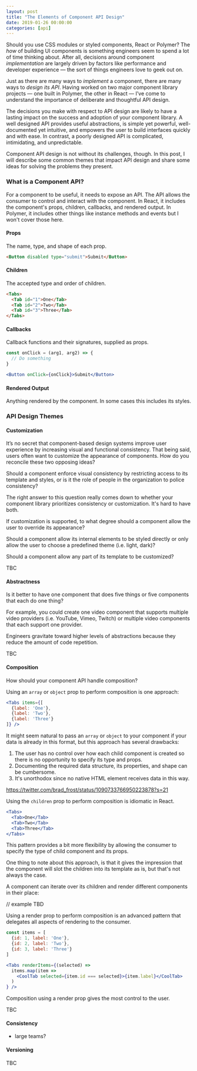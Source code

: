 ```yaml
---
layout: post
title: "The Elements of Component API Design"
date: 2019-01-26 00:00:00
categories: [api]
---
```


Should you use CSS modules or styled components, React or Polymer? The _how_ of building UI components is something engineers seem to spend a lot of time thinking about. After all, decisions around component _implementation_ are largely driven by factors like performance and developer experience — the sort of things engineers love to geek out on.

Just as there are many ways to _implement_ a component, there are many ways to _design its API_. Having worked on two major component library projects — one built in Polymer, the other in React — I’ve come to understand the importance of deliberate and thoughtful API design.

The decisions you make with respect to API design are likely to have a lasting impact on the success and adoption of your component library. A well designed API provides useful abstractions, is simple yet powerful, well-documented yet intuitive, and empowers the user to build interfaces quickly and with ease. In contrast, a poorly designed API is complicated, intimidating, and unpredictable.

<!-- ![BMW Interior]({{ site.baseurl }}/images/bmw-interior.jpg)

Which of these interfaces would you want to use?

![Tesla Interior]({{ site.baseurl }}/images/tesla-interior.jpg)
 -->
Component API design is not without its challenges, though. In this post, I will describe some common themes that impact API design and share some ideas for solving the problems they present.

### What is a Component API?

For a component to be useful, it needs to expose an API. The API allows the consumer to control and interact with the component. In React, it includes the component's props, children, callbacks, and rendered output. In Polymer, it includes other things like instance methods and events but I won't cover those here.

#### Props

The name, type, and shape of each prop.

```html
<Button disabled type="submit">Submit</Button>
```

#### Children

The accepted type and order of children.

```html
<Tabs>
  <Tab id="1">One</Tab>
  <Tab id="2">Two</Tab>
  <Tab id="3">Three</Tab>
</Tabs>
```

#### Callbacks

Callback functions and their signatures, supplied as props.

```jsx
const onClick = (arg1, arg2) => {
  // Do something
}

<Button onClick={onClick}>Submit</Button>
```

#### Rendered Output

Anything rendered by the component. In some cases this includes its styles.

### API Design Themes

#### Customization

It’s no secret that component-based design systems improve user experience by increasing visual and functional consistency. That being said, users often want to customize the appearance of components. How do you reconcile these two opposing ideas?

Should a component enforce visual consistency by restricting access to its template and styles, or is it the role of people in the organization to police consistency?

The right answer to this question really comes down to whether your component library prioritizes consistency or customization. It's hard to have both.

If customization is supported, to what degree should a component allow the user to override its appearance?

Should a component allow its internal elements to be styled directly or only allow the user to choose a predefined theme (i.e. light, dark)?

Should a component allow any part of its template to be customized?

TBC

#### Abstractness

Is it better to have one component that does five things or five components that each do one thing?

For example, you could create one video component that supports multiple video providers (i.e. YouTube, Vimeo, Twitch) or multiple video components that each support one provider.

Engineers gravitate toward higher levels of abstractions because they reduce the amount of code repetition.

TBC

#### Composition

How should your component API handle composition?

Using an `array` or `object` prop to perform composition is one approach:

```jsx
<Tabs items={[
  {label: 'One'},
  {label: 'Two'},
  {label: 'Three'}
]} />
```

It might seem natural to pass an `array` or `object` to your component if your data is already in this format, but this approach has several drawbacks:

1. The user has no control over how each child component is created so there is no opportunity to specify its type and props.
1. Documenting the required data structure, its properties, and shape can be cumbersome.
1. It's unorthodox since no native HTML element receives data in this way.

https://twitter.com/brad_frost/status/1090733766950223878?s=21

Using the `children` prop to perform composition is idiomatic in React.

```jsx
<Tabs>
  <Tab>One</Tab>
  <Tab>Two</Tab>
  <Tab>Three</Tab>
</Tabs>
```

This pattern provides a bit more flexibility by allowing the consumer to specify the type of child component and its props.

One thing to note about this approach, is that it gives the impression that the component will slot the children into its template as is, but that's not always the case.

A component can iterate over its children and render different components in their place:

// example TBD

Using a render prop to perform composition is an advanced pattern that delegates all aspects of rendering to the consumer.

```jsx
const items = [
  {id: 1, label: 'One'},
  {id: 2, label: 'Two'},
  {id: 3, label: 'Three'}
]

<Tabs renderItems={(selected) =>
  items.map(item =>
    <CoolTab selected={item.id === selected}>{item.label}</CoolTab>
  )
} />
```

Composition using a render prop gives the most control to the user.

TBC


#### Consistency

- large teams?

#### Versioning
<!--
When distributing your component library, it's easy to introduce a new feature but much harder to remove it once consumers depend on it.-->

TBC
